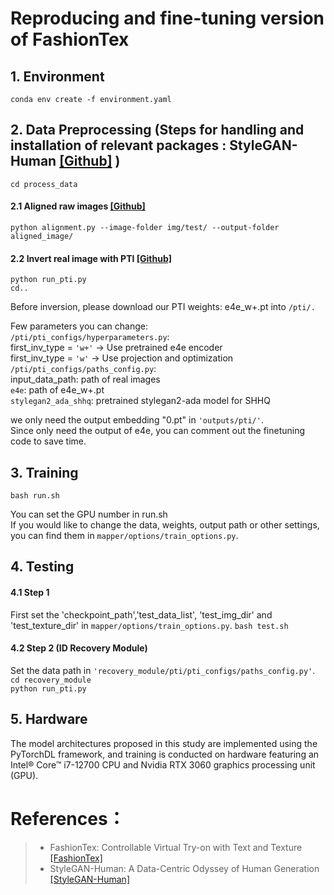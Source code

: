 # Reproducing and fine-tuning version of FashionTex

## 1. Environment
```conda env create -f environment.yaml  ```

## 2. Data Preprocessing (Steps for handling and installation of relevant packages : StyleGAN-Human [[Github]](https://github.com/stylegan-human/StyleGAN-Human) )  
```cd process_data  ```

#### 2.1 Aligned raw images [[Github]](https://github.com/stylegan-human/StyleGAN-Human/tree/main#aligned-raw-images)  
```python alignment.py --image-folder img/test/ --output-folder aligned_image/  ```

#### 2.2 Invert real image with PTI [[Github]](https://github.com/stylegan-human/StyleGAN-Human/tree/main?tab=readme-ov-file#invert-real-image-with-pti)  
```python run_pti.py```  
```cd..```

Before inversion, please download our PTI weights: e4e_w+.pt into ```/pti/.```  

Few parameters you can change:  
```/pti/pti_configs/hyperparameters.py```:  
first_inv_type = ```'w+'``` -> Use pretrained e4e encoder  
first_inv_type = ```'w'``` -> Use projection and optimization  
```/pti/pti_configs/paths_config.py```:  
input_data_path: path of real images  
```e4e```: path of e4e_w+.pt  
```stylegan2_ada_shhq```: pretrained stylegan2-ada model for SHHQ  

we only need the output embedding "0.pt" in ```'outputs/pti/'```.  
Since only need the output of e4e, you can comment out the finetuning code to save time.  

## 3. Training
```bash run.sh```  
 
You can set the GPU number in run.sh  
If you would like to change the data, weights, output path or other settings,   
you can find them in ```mapper/options/train_options.py```.  
 

## 4. Testing  

#### 4.1 Step 1  
First set the 'checkpoint_path','test_data_list', 'test_img_dir' and 'test_texture_dir' in ```mapper/options/train_options.py```. 
```bash test.sh```  

#### 4.2 Step  2 (ID Recovery Module)  
Set the data path in ```'recovery_module/pti/pti_configs/paths_config.py'```.  
```cd recovery_module```  
```python run_pti.py``` 

## 5. Hardware
The model architectures proposed in this study are implemented using the PyTorchDL framework, and training is conducted on hardware featuring an Intel® Core™ i7-12700 CPU and Nvidia RTX 3060 graphics processing unit (GPU).

# References： 
> * FashionTex: Controllable Virtual Try-on with Text and Texture  
>[[FashionTex]](https://github.com/picksh/FashionTex)  
> * StyleGAN-Human: A Data-Centric Odyssey of Human Generation  
>[[StyleGAN-Human]](https://github.com/stylegan-human/StyleGAN-Human)

